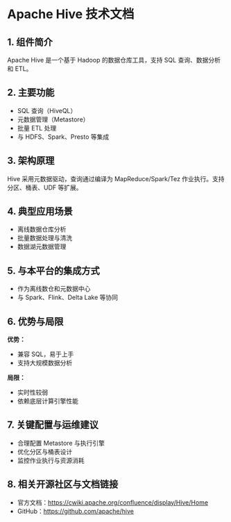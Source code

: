 # Apache Hive 技术文档

## 1. 组件简介
Apache Hive 是一个基于 Hadoop 的数据仓库工具，支持 SQL 查询、数据分析和 ETL。

## 2. 主要功能
- SQL 查询（HiveQL）
- 元数据管理（Metastore）
- 批量 ETL 处理
- 与 HDFS、Spark、Presto 等集成

## 3. 架构原理
Hive 采用元数据驱动，查询通过编译为 MapReduce/Spark/Tez 作业执行。支持分区、桶表、UDF 等扩展。

## 4. 典型应用场景
- 离线数据仓库分析
- 批量数据处理与清洗
- 数据湖元数据管理

## 5. 与本平台的集成方式
- 作为离线数仓和元数据中心
- 与 Spark、Flink、Delta Lake 等协同

## 6. 优势与局限
**优势：**
- 兼容 SQL，易于上手
- 支持大规模数据分析

**局限：**
- 实时性较弱
- 依赖底层计算引擎性能

## 7. 关键配置与运维建议
- 合理配置 Metastore 与执行引擎
- 优化分区与桶表设计
- 监控作业执行与资源消耗

## 8. 相关开源社区与文档链接
- 官方文档：https://cwiki.apache.org/confluence/display/Hive/Home
- GitHub：https://github.com/apache/hive 